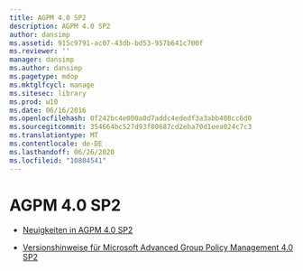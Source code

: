 ```yaml
---
title: AGPM 4.0 SP2
description: AGPM 4.0 SP2
author: dansimp
ms.assetid: 915c9791-ac07-43db-bd53-957b641c700f
ms.reviewer: ''
manager: dansimp
ms.author: dansimp
ms.pagetype: mdop
ms.mktglfcycl: manage
ms.sitesec: library
ms.prod: w10
ms.date: 06/16/2016
ms.openlocfilehash: 0f242bc4e000a0d7addc4ededf3a3abb408cc6d0
ms.sourcegitcommit: 354664bc527d93f80687cd2eba70d1eea024c7c3
ms.translationtype: MT
ms.contentlocale: de-DE
ms.lasthandoff: 06/26/2020
ms.locfileid: "10804541"
---
```

# AGPM 4.0 SP2


-   [Neuigkeiten in AGPM 4.0 SP2](whats-new-in-agpm-40-sp2.md)

-   [Versionshinweise für Microsoft Advanced Group Policy Management 4.0 SP2](release-notes-for-microsoft-advanced-group-policy-management-40-sp2.md)

 

 





